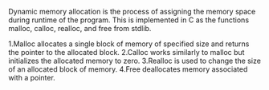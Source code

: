Dynamic memory allocation is the process of assigning the memory space during runtime of the program. This is implemented in C as the functions malloc, calloc, realloc, and free from stdlib. 

1.Malloc allocates a single block of memory of specified size and returns the pointer to the allocated block.
2.Calloc works similarly to malloc but initializes the allocated memory to zero.
3.Realloc is used to change the size of an allocated block of memory. 
4.Free deallocates memory associated with a pointer.